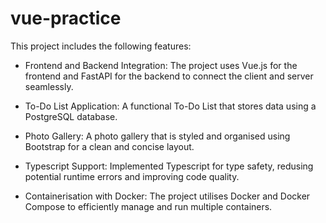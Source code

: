 # vue-practice

This project includes the following features:

- Frontend and Backend Integration: The project uses Vue.js for the frontend and FastAPI for the backend to connect the client and server seamlessly.
  
- To-Do List Application: A functional To-Do List that stores data using a PostgreSQL database.
  
- Photo Gallery: A photo gallery that is styled and organised using Bootstrap for a clean and concise layout.
  
- Typescript Support: Implemented Typescript for type safety, redusing potential runtime errors and improving code quality.
  
- Containerisation with Docker: The project utilises Docker and Docker Compose to efficiently manage and run multiple containers.
